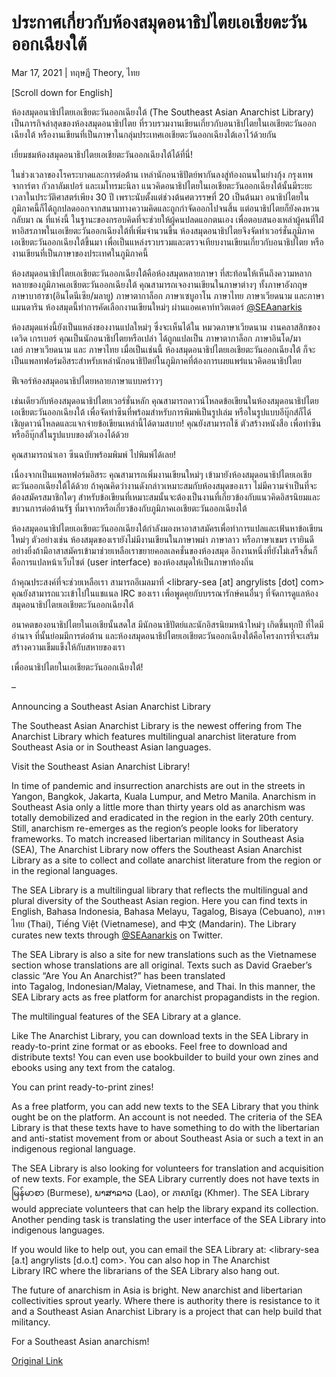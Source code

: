 # ประกาศเกี่ยวกับห้องสมุดอนาธิปไตยเอเชียตะวันออกเฉียงใต้

Mar 17, 2021 | ทฤษฎี Theory, ไทย





[Scroll down for English]

ห้องสมุดอนาธิปไตยเอเชียตะวันออกเฉียงใต้ (The Southeast Asian Anarchist Library) เป็นภารกิจล่าสุดของห้องสมุดอนาธิปไตย ที่รวบรวมงานเขียนเกี่ยวกับอนาธิปไตยในเอเชียตะวันออกเฉียงใต้ หรืองานเขียนที่เป็นภาษาในกลุ่มประเทศเอเชียตะวันออกเฉียงใต้เอาไว้ด้วยกัน

เยี่ยมชมห้องสมุดอนาธิปไตยเอเชียตะวันออกเฉียงใต้ได้ที่นี่!



ในช่วงเวลาของโรคระบาดและการต่อต้าน เหล่านักอนาธิปัตย์พากันลงสู่ท้องถนนในย่างกุ้ง กรุงเทพ จาการ์ตา กัวลาลัมเปอร์ และเมโทรมะนิลา แนวคิดอนาธิปไตยในเอเชียตะวันออกเฉียงใต้นั้นมีระยะเวลาในประวัติศาสตร์เพียง 30 ปี เพราะนับตั้งแต่ช่วงต้นศตวรรษที่ 20 เป็นต้นมา อนาธิปไตยในภูมิภาคนี้ก็ได้ถูกปลดออกจากสนามทางความคิดและถูกกำจัดออกไปจนสิ้น แต่อนาธิปไตยก็ยังคงหวนกลับมา ณ ที่แห่งนี้ ในฐานะของกรอบคิดที่จะช่วยให้ผู้คนปลดแอกตนเอง เพื่อตอบสนองเหล่าผู้คนที่ใฝ่หาอิสรภาพในเอเชียตะวันออกเฉียงใต้ที่เพิ่มจำนวนขึ้น ห้องสมุดอนาธิปไตยจึงจัดทำเวอร์ชั่นภูมิภาคเอเชียตะวันออกเฉียงใต้ขึ้นมา เพื่อเป็นแหล่งรวบรวมและตรวจเทียบงานเขียนเกี่ยวกับอนาธิปไตย หรืองานเขียนที่เป็นภาษาของประเทศในภูมิภาคนี้

ห้องสมุดอนาธิปไตยเอเชียตะวันออกเฉียงใต้คือห้องสมุดหลายภาษา ที่สะท้อนให้เห็นถึงความหลากหลายของภูมิภาคเอเชียตะวันออกเฉียงใต้ คุณสามารถเจองานเขียนในภาษาต่างๆ ทั้งภาษาอังกฤษ ภาษาบาฮาซา(อินโดนีเซีย/มลายู) ภาษาตากาล็อก ภาษาเซบูอาโน ภาษาไทย ภาษาเวียดนาม และภาษาแมนดาริน ห้องสมุดนี้ทำการคัดเลือกงานเขียนใหม่ๆ ผ่านแอคเคาท์ทวิตเตอร์ [@SEAanarkis](https://twitter.com/SEAanarkis)

ห้องสมุดแห่งนี้ยังเป็นแหล่งของงานแปลใหม่ๆ ซึ่งจะเห็นได้ใน หมวดภาษาเวียดนาม งานคลาสสิกของ เดวิด เกรเบอร์ คุณเป็นนักอนาธิปไตยหรือเปล่า ได้ถูกแปลเป็น ภาษาตากาล็อก ภาษาอินโด/มาเลย์ ภาษาเวียดนาม และ ภาษาไทย เมื่อเป็นเช่นนี้ ห้องสมุดอนาธิปไตยเอเชียตะวันออกเฉียงใต้ ก็จะเป็นแพลทฟอร์มอิสระสำหรับเหล่านักอนาธิปัตย์ในภูมิภาคที่ต้องการเผยแพร่แนวคิดอนาธิปไตย



ฟีเจอร์ห้องสมุดอนาธิปไตยหลายภาษาแบบคร่าวๆ

เช่นเดียวกับห้องสมุดอนาธิปไตยเวอร์ชั่นหลัก คุณสามารถดาวน์โหลดข้อเขียนในห้องสมุดอนาธิปไตยเอเชียตะวันออกเฉียงใต้ เพื่อจัดทำซีนที่พร้อมสำหรับการพิมพ์เป็นรูปเล่ม หรือในรูปแบบอีบุ๊กส์ก็ได้ เชิญดาวน์โหลดและแจกจ่ายข้อเขียนเหล่านี้ได้ตามสบาย! คุณยังสามารถใช้ ตัวสร้างหนังสือ เพื่อทำซีนหรืออีบุ๊กส์ในรูปแบบของตัวเองได้ด้วย



คุณสามารถนำเอา ซีนฉบับพร้อมพิมพ์ ไปพิมพ์ได้เลย!

เนื่องจากเป็นแพลทฟอร์มอิสระ คุณสามารถเพิ่มงานเขียนใหม่ๆ เข้ามายังห้องสมุดอนาธิปไตยเอเชียตะวันออกเฉียงใต้ได้ด้วย ถ้าคุณคิดว่างานดังกล่าวเหมาะสมกับห้องสมุดของเรา ไม่มีความจำเป็นที่จะต้องสมัครสมาชิกใดๆ สำหรับข้อเขียนที่เหมาะสมนั้นจะต้องเป็นงานที่เกี่ยวข้องกับแนวคิดอิสรนิยมและขบวนการต่อต้านรัฐ ที่มาจากหรือเกี่ยวข้องกับภูมิภาคเอเชียตะวันออกเฉียงใต้

ห้องสมุดอนาธิปไตยเอเชียตะวันออกเฉียงใต้กำลังมองหาอาสาสมัครเพื่อทำการแปลและเฟ้นหาข้อเขียนใหม่ๆ ตัวอย่างเช่น ห้องสมุดของเรายังไม่มีงานเขียนในภาษาพม่า ภาษาลาว หรือภาษาเขมร เรายินดีอย่างยิ่งถ้ามีอาสาสมัครเข้ามาช่วยเหลือเราขยายคอลเลคชั่นของห้องสมุด อีกงานหนึ่งที่ยังไม่เสร็จสิ้นก็คือการแปลหน้าเว็บไซต์ (user interface) ของห้องสมุดให้เป็นภาษาท้องถิ่น

ถ้าคุณประสงค์ที่จะช่วยเหลือเรา สามารถอีเมลมาที่ <library-sea [at] angrylists [dot] com> คุณยังสามารถแวะเข้าไปในแชแนล IRC ของเรา เพื่อพูดคุยกับบรรณารักษ์คนอื่นๆ ที่จัดการดูแลห้องสมุดอนาธิปไตยเอเชียตะวันออกเฉียงใต้

อนาคตของอนาธิปไตยในเอเชียนั้นสดใส มีนักอนาธิปัตย์และนักอิสรนิยมหน้าใหม่ๆ เกิดขึ้นทุกปี ที่ใดมีอำนาจ ที่นั้นย่อมมีการต่อต้าน และห้องสมุดอนาธิปไตยเอเชียตะวันออกเฉียงใต้คือโครงการที่จะเสริมสร้างความเข็มแข็งให้กับสหายของเรา

เพื่ออนาธิปไตยในเอเชียตะวันออกเฉียงใต้!

–

Announcing a Southeast Asian Anarchist Library

The Southeast Asian Anarchist Library is the newest offering from The Anarchist Library which features multilingual anarchist literature from Southeast Asia or in Southeast Asian languages.

Visit the Southeast Asian Anarchist Library!



In time of pandemic and insurrection anarchists are out in the streets in Yangon, Bangkok, Jakarta, Kuala Lumpur, and Metro Manila. Anarchism in Southeast Asia only a little more than thirty years old as anarchism was totally demobilized and eradicated in the region in the early 20th century. Still, anarchism re-emerges as the region’s people looks for liberatory frameworks. To match increased libertarian militancy in Southeast Asia (SEA), The Anarchist Library now offers the Southeast Asian Anarchist Library as a site to collect and collate anarchist literature from the region or in the regional languages.

The SEA Library is a multilingual library that reflects the multilingual and plural diversity of the Southeast Asian region. Here you can find texts in English, Bahasa Indonesia, Bahasa Melayu, Tagalog, Bisaya (Cebuano), ภาษาไทย (Thai), Tiếng Việt (Vietnamese), and 中文 (Mandarin). The Library curates new texts through [@SEAanarkis](https://twitter.com/SEAanarkis) on Twitter.

The SEA Library is also a site for new translations such as the Vietnamese section whose translations are all original. Texts such as David Graeber’s classic “Are You An Anarchist?” has been translated into Tagalog, Indonesian/Malay, Vietnamese, and Thai. In this manner, the SEA Library acts as free platform for anarchist propagandists in the region.



The multilingual features of the SEA Library at a glance.

Like The Anarchist Library, you can download texts in the SEA Library in ready-to-print zine format or as ebooks. Feel free to download and distribute texts! You can even use bookbuilder to build your own zines and ebooks using any text from the catalog.



You can print ready-to-print zines!

As a free platform, you can add new texts to the SEA Library that you think ought be on the platform. An account is not needed. The criteria of the SEA Library is that these texts have to have something to do with the libertarian and anti-statist movement from or about Southeast Asia or such a text in an indigenous regional language.

The SEA Library is also looking for volunteers for translation and acquisition of new texts. For example, the SEA Library currently does not have texts in မြန်မာစာ (Burmese), ພາສາລາວ (Lao), or ភាសាខ្មែរ (Khmer). The SEA Library would appreciate volunteers that can help the library expand its collection. Another pending task is translating the user interface of the SEA Library into indigenous languages.

If you would like to help out, you can email the SEA Library at: <library-sea [a.t] angrylists [d.o.t] com>. You can also hop in The Anarchist Library IRC where the librarians of the SEA Library also hang out.

The future of anarchism in Asia is bright. New anarchist and libertarian collectivities sprout yearly. Where there is authority there is resistance to it and a Southeast Asian Anarchist Library is a project that can help build that militancy.

For a Southeast Asian anarchism!



[Original Link](https://www.dindeng.com/anarchist-library/)